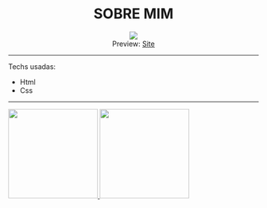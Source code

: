 <h1 align="center"> SOBRE MIM </h1>

<p align="center">
<img src="http://img.shields.io/static/v1?label=STATUS&message=CONCLUIDO&color=GREEN&style=for-the-badge"/> <br>Preview: <a href="https://luizcarlosjj.github.io/sobre-mim/"> Site <a>
</p>
<hr>
<p> Techs usadas:
<ul>
<li>Html</li><li>Css</li>
</ul>
</p>
<hr>
<div>
  <a href="https://github.com/luizcarlosjj">
  <img height="180cm" src="https://github-readme-stats.vercel.app/api?username=luizcarlosjj&show_icons=true&theme=dracula&include_all_commits=true&count_private=true"/>
  <img height="180cm" src="https://github-readme-stats.vercel.app/api/top-langs/?username=luizcarlosjj&layout=compact&langs_count=16&theme=dracula"/>
</div>
